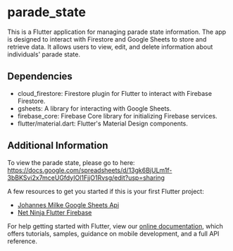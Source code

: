 # parade_state

This is a Flutter application for managing parade state information. The app is designed to interact with Firestore and Google Sheets to store and retrieve data. It allows users to view, edit, and delete information about individuals' parade state. 

## Dependencies
- cloud_firestore: Firestore plugin for Flutter to interact with Firebase Firestore.
- gsheets: A library for interacting with Google Sheets.
- firebase_core: Firebase Core library for initializing Firebase services.
- flutter/material.dart: Flutter's Material Design components.

## Additional Information

To view the parade state, please go to here: https://docs.google.com/spreadsheets/d/13gk6BjULm1f-3bBKSvi2x7mceUGfdyIOl1FjjO1Rvsg/edit?usp=sharing

A few resources to get you started if this is your first Flutter project:

- [Johannes Milke Google Sheets Api](https://www.youtube.com/watch?v=3UJ6RnWTGIY)
- [Net Ninja Flutter Firebase](https://www.youtube.com/watch?v=sfA3NWDBPZ4&list=PL4cUxeGkcC9j--TKIdkb3ISfRbJeJYQwC)

For help getting started with Flutter, view our
[online documentation](https://flutter.dev/docs), which offers tutorials,
samples, guidance on mobile development, and a full API reference.
